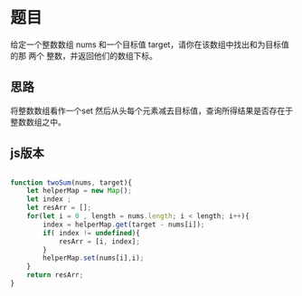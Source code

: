 # 题目

给定一个整数数组 nums 和一个目标值 target，请你在该数组中找出和为目标值的那 两个 整数，并返回他们的数组下标。

## 思路

将整数数组看作一个set 然后从头每个元素减去目标值，查询所得结果是否存在于整数数组之中。

## js版本

~~~JavaScript

function twoSum(nums, target){
    let helperMap = new Map();
    let index ;
    let resArr = [];
    for(let i = 0 , length = nums.length; i < length; i++){
        index = helperMap.get(target - nums[i]);
        if( index != undefined){
            resArr = [i, index];
        }
        helperMap.set(nums[i],i);
    }
    return resArr;
}

~~~